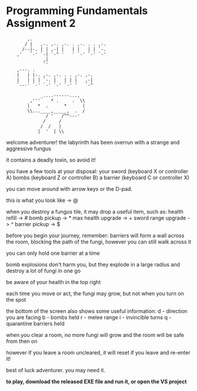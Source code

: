# Programming Fundamentals Assignment 2

```
        ,.                                 
       / |   ,-. ,-. ,-. . ,-. . . ,-.     
      /--|-. | | ,-| |   | |   | | `-.     
    ,'   `-' `-| `-^ '   ' `-' `-' `-'     
              ,|                          
              `'                           
    ,---. .                                
    |   | |-. ,-. ,-. . . ,-. ,-.         
    |   | | | `-. |   | | |   ,-|         
    `---' `-' `-' `-' `-' '   `-^         

             _....------...,              
         ,'''    * .     .  \\             
        |   *  .      *      |            
        \\...____,_____,  .  /              
               / '   /^^---'               
              /     /                     
             /  /   |                     
            |  '  | \\                     
```
welcome adventurer!
the labyrinth has been overrun with
a strange and aggressive fungus
	
it contains a deadly toxin, so avoid it!
	
you have a few tools at your disposal:
  your sword (keyboard X or controller A)
  bombs (keyboard Z or controller B)
  a barrier (keyboard C or controller X)
	
you can move around with arrow keys or the D-pad.

this is what you look like -> @

when you destroy a fungus tile, it may
drop a useful item, such as:
  health refill ->       #
  bomb pickup ->         *
  max health upgrade ->  +
  sword range upgrade -> ^
  barrier pickup ->      $

before you begin your journey, remember:
  barriers will form a wall across the
  room, blocking the path of the fungi,
  however you can still walk across it

  you can only hold one barrier at a time

  bomb explosions don't harm you, but
  they explode in a large radius and
  destroy a lot of fungi in one go

  be aware of your health in the top right

  each time you move or act, the fungi may
  grow, but not when you turn on the spot

the bottom of the screen also shows some
useful information:
  d - direction you are facing
  b - bombs held
  r - melee range
  i - invincible turns
  q - quarantine barriers held

when you clear a room, no more fungi will
grow and the room will be safe from then on

however if you leave a room uncleared, it
will reset if you leave and re-enter it!

best of luck adventurer. you may need it.

**to play, download the released EXE file and run it, or open the VS project**
